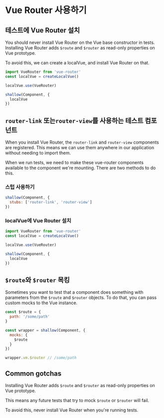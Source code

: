 # Vue Router 사용하기

## 테스트에 Vue Router 설치

You should never install Vue Router on the Vue base constructor in tests. Installing Vue Router adds `$route` and `$router` as read-only properties on Vue prototype.

To avoid this, we can create a localVue, and install Vue Router on that.

```js
import VueRouter from 'vue-router'
const localVue = createLocalVue()

localVue.use(VueRouter)

shallow(Component, {
  localVue
})
```

## `router-link` 또는`router-view`를 사용하는 테스트 컴포넌트

When you install Vue Router, the `router-link` and `router-view` components are registered. This means we can use them anywhere in our application without needing to import them.

When we run tests, we need to make these vue-router components available to the component we're mounting. There are two methods to do this.

### 스텁 사용하기

```js
shallow(Component, {
  stubs: ['router-link', 'router-view']
})
```

### localVue에 Vue Router 설치

```js
import VueRouter from 'vue-router'
const localVue = createLocalVue()

localVue.use(VueRouter)

shallow(Component, {
  localVue
})
```

## `$route`와 `$router` 목킹

Sometimes you want to test that a component does something with parameters from the `$route` and `$router` objects. To do that, you can pass custom mocks to the Vue instance.

```js
const $route = {
  path: '/some/path'
}

const wrapper = shallow(Component, {
  mocks: {
    $route
  }
})

wrapper.vm.$router // /some/path
```

## Common gotchas

Installing Vue Router adds `$route` and `$router` as read-only properties on Vue prototype.

This means any future tests that try to mock `$route` or `$router` will fail.

To avoid this, never install Vue Router when you're running tests.
